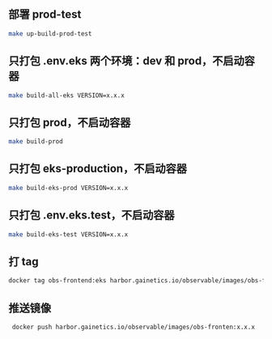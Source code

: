 ## 部署 prod-test

```bash
make up-build-prod-test
```

## 只打包 .env.eks 两个环境：dev 和 prod，不启动容器

```bash
make build-all-eks VERSION=x.x.x
```

## 只打包 prod，不启动容器

```bash
make build-prod
```

## 只打包 eks-production，不启动容器

```bash
make build-eks-prod VERSION=x.x.x
```

## 只打包 .env.eks.test，不启动容器

```bash
make build-eks-test VERSION=x.x.x
```

## 打 tag

```bash
docker tag obs-frontend:eks harbor.gainetics.io/observable/images/obs-frontend:x.x.x
```

## 推送镜像

```bash
 docker push harbor.gainetics.io/observable/images/obs-fronten:x.x.x
```
